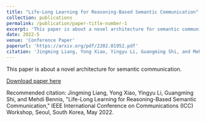 ```yaml
---
title: "Life-Long Learning for Reasoning-Based Semantic Communication"
collection: publications
permalink: /publication/paper-title-number-1
excerpt: 'This paper is about a novel architecture for semantic communication.'
date: 2022-5
venue: 'Conference Paper'
paperurl: 'https://arxiv.org/pdf/2202.01952.pdf'
citation: 'Jingming Liang, Yong Xiao, Yingyu Li, Guangming Shi, and Mehdi Bennis, ICC Workshop, Seoul, South Korea, May 2022.'
---
```

This paper is about a novel architecture for semantic communication.

[Download paper here](https://arxiv.org/pdf/2202.01952.pdf)

Recommended citation: Jingming Liang, Yong Xiao, Yingyu Li, Guangming Shi, and Mehdi Bennis, "Life-Long Learning for Reasoning-Based Semantic Communication," IEEE International Conference on Communications (ICC) Workshop, Seoul, South Korea, May 2022.
